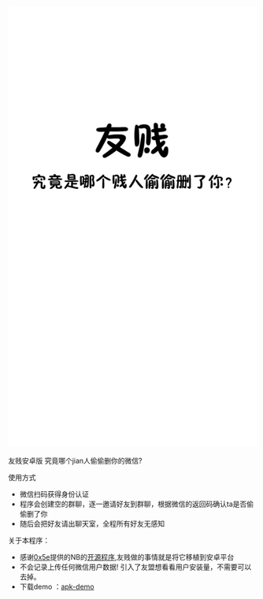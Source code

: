 ![image](https://github.com/diaochunmeng/iFriendIdentification/blob/master/demo/launch.png)


友贱安卓版 究竟哪个jian人偷偷删你的微信?

使用方式
* 微信扫码获得身份认证
* 程序会创建空的群聊，逐一邀请好友到群聊，根据微信的返回码确认ta是否偷偷删了你
* 随后会把好友请出聊天室，全程所有好友无感知


关于本程序：
* 感谢[0x5e](https://github.com/0x5e)提供的NB的[开源程序](https://github.com/0x5e/wechat-deleted-friends),友贱做的事情就是将它移植到安卓平台
* 不会记录上传任何微信用户数据! 引入了友盟想看看用户安装量，不需要可以去掉。
* 下载demo ：[apk-demo](https://raw.github.com/diaochunmeng/iFriendIdentification/master/youjian.apk)